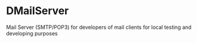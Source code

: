 # DMailServer
Mail Server (SMTP/POP3) for developers of mail clients for local testing and developing purposes
